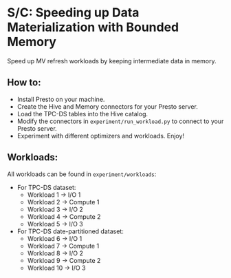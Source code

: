 # S/C: Speeding up Data Materialization with Bounded Memory
Speed up MV refresh workloads by keeping intermediate data in memory.

## How to:

- Install Presto on your machine.
- Create the Hive and Memory connectors for your Presto server.
- Load the TPC-DS tables into the Hive catalog.
- Modify the connectors in `experiment/run_workload.py` to connect to your Presto server.
- Experiment with different optimizers and workloads. Enjoy!

## Workloads:

All workloads can be found in `experiment/workloads`:
- For TPC-DS dataset:
  - Workload 1 -> I/O 1
  - Workload 2 -> Compute 1
  - Workload 3 -> I/O 2
  - Workload 4 -> Compute 2
  - Workload 5 -> I/O 3
- For TPC-DS date-partitioned dataset:
  - Workload 6 -> I/O 1
  - Workload 7 -> Compute 1
  - Workload 8 -> I/O 2
  - Workload 9 -> Compute 2
  - Workload 10 -> I/O 3
